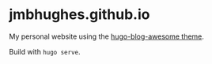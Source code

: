 # jmbhughes.github.io

My personal website using the [hugo-blog-awesome theme](https://github.com/hugo-sid/hugo-blog-awesome).

Build with `hugo serve`.
